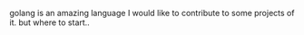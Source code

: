 golang is an amazing language 
I would like to contribute to some projects of it.
but where to start..

